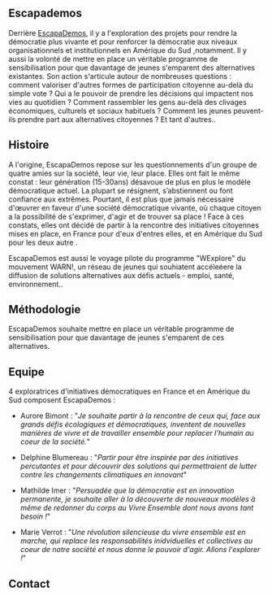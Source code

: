 ## Escapademos

Derrière [EscapaDemos](http://etikamondo.com/etika-tour-escapademos/), il y a l'exploration des projets pour rendre la démocratie plus vivante et pour renforcer la démocratie aux niveaux organisationnels et institutionnels en Amérique du Sud ,notamment. 
Il y aussi la volonté de mettre en place un véritable programme de sensibilisation pour que davantage de jeunes s'emparent des alternatives existantes. 
Son action s'articule autour de nombreuses questions : comment valoriser d'autres formes de participation citoyenne au-delà du simple vote ? Qui a le pouvoir de prendre les décisions qui impactent nos vies au quotidien ? Comment rassembler les gens au-delà des clivages économiques, culturels et sociaux habituels ? Comment les jeunes peuvent-ils prendre part aux alternatives citoyennes ? Et tant d'autres.. 

## Histoire 

A l'origine, EscapaDemos repose sur les questionnements d'un groupe de quatre amies sur la société, leur vie, leur place. Elles ont fait le même constat : leur génération (15-30ans) désavoue de plus en plus le modèle démocratique actuel. La plupart se résignent, s’abstiennent ou font confiance aux extrêmes. Pourtant, il est plus que jamais nécessaire d'œuvrer en faveur d'une société démocratique vivante, où chaque citoyen a la possibilité de s'exprimer, d'agir et de trouver sa place ! 
Face à ces constats, elles ont décidé de partir à la rencontre des initiatives citoyennes mises en place, en France pour d'eux d'entres elles, et en Amérique du Sud pour les deux autre . 

EscapaDemos est aussi le voyage pilote du programme "WExplore" du mouvement WARN!, un réseau de jeunes qui souhiatent accéleéere la diffusion de solutions alternatives aux défis actuels - emploi, santé, environnement..  


## Méthodologie 

EscapaDemos souhaite mettre en place un véritable programme de sensibilisation pour que davantage de jeunes s'emparent de ces alternatives. 



## Equipe 

4 exploratrices d'initiatives démocratiques en France et en Amérique du Sud composent EscapaDemos : 
- Aurore Bimont : "*Je souhaite partir à la rencontre de ceux qui, face aux grands défis écologiques et démocratiques, inventent de nouvelles manières de vivre et de travailler ensemble pour replacer l'humain au coeur de la société.*"

- Delphine Blumereau : "*Partir pour être inspirée par des initiatives percutantes et pour découvrir des solutions qui permettraient de lutter contre les changements climatiques en innovant*"

- Mathilde Imer : "*Persuadée que la démocratie est en innovation permanente, je souhaite aller à la découverte de nouveaux modèles à même de redonner du corps au Vivre Ensemble dont nous avons tant besoin !*"

- Marie Verrot : "*Une révolution silencieuse du vivre ensemble est en marche, qui replace les responsabilités inidviduelles et collectives au coeur de notre société et nous donne le pouvoir d'agir. Allons l'explorer !*"

## Contact 
